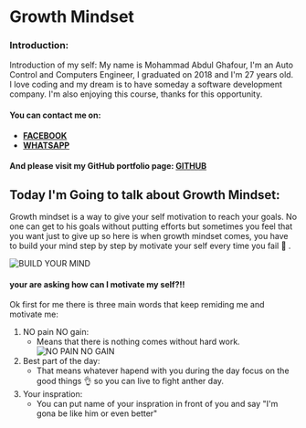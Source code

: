 # Growth Mindset
### Introduction:
Introduction of my self:
My name is Mohammad Abdul Ghafour, I'm an Auto Control and Computers Engineer, I graduated on 2018 and I'm 27 years old.
I love coding and my dream is to have someday a software development company.
I'm also enjoying this course, thanks for this opportunity.
#### You can contact me on:
* **[FACEBOOK](https://ar-ar.facebook.com/)**
* **[WHATSAPP](https://www.whatsapp.com/)**

#### And please visit my GitHub portfolio page: [GITHUB](https://github.com/Mohammad-Abdul-Ghafour)

## Today I'm Going to talk about Growth Mindset:
Growth mindset is a way to give your self motivation to reach your goals.
No one can get to his goals without putting efforts but sometimes you feel that you want just to give up
so here is when growth mindset comes, you have to build your mind step by step by motivate your self every time you fail :muscle: .

![BUILD YOUR MIND](https://www.fearlessmotivation.com/wp-content/uploads/2017/10/strong-mind-strong-life-fb.jpg)

#### your are asking how can I motivate my self?!!
Ok first for me there is three main words that keep remiding me and motivate me:

1. NO pain NO gain: 
    * Means that there is nothing comes without hard work.
![NO PAIN NO GAIN](https://www.marylebonephysio.com/wp-content/uploads/2016/04/No-Pain-No-Gain.jpg)
2. Best part of the day:
    * That means whatever hapend with you during the day focus on the good things :ok_hand: so you can live to fight anther day.
3. Your inspration:
    * You can put name of your inspration in front of you and say "I'm gona be like him or even better"
